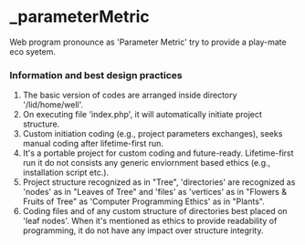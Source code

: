 # _parameterMetric
 Web program pronounce as 'Parameter Metric' try to provide a play-mate eco syetem.

### Information and best design practices
1. The basic version of codes are arranged inside directory '<webroot or htdocs or www>/lid/home/well'.
2. On executing file 'index.php', it will automatically initiate project structure.
3. Custom initiation coding (e.g., project parameters exchanges), seeks manual coding after lifetime-first run.
4. It's a portable project for custom coding and future-ready. Lifetime-first run it do not consists any generic enviornment based ethics (e.g., installation script etc.).
5. Project structure recognized as in "Tree", 'directories' are recognized as 'nodes' as in "Leaves of Tree" and 'files' as 'vertices' as in "Flowers & Fruits of Tree" as 'Computer Programming Ethics' as in "Plants".
6. Coding files and of any custom structure of directories best placed on 'leaf nodes'. When it's mentioned as ethics to provide readability of programming, it do not have any impact over structure integrity.